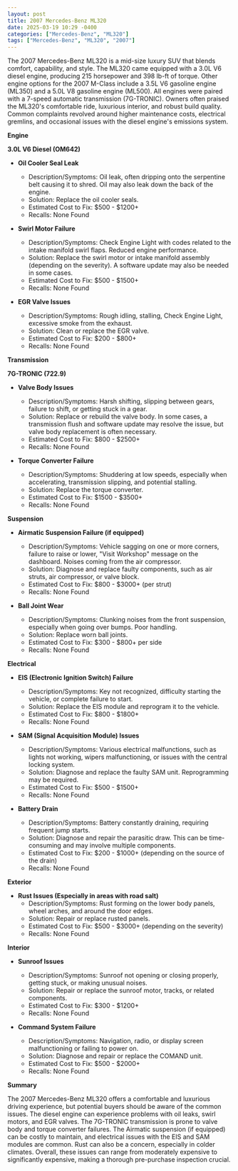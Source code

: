 ```yaml
---
layout: post
title: 2007 Mercedes-Benz ML320
date: 2025-03-19 10:29 -0400
categories: ["Mercedes-Benz", "ML320"]
tags: ["Mercedes-Benz", "ML320", "2007"]
---
```

The 2007 Mercedes-Benz ML320 is a mid-size luxury SUV that blends comfort, capability, and style. The ML320 came equipped with a 3.0L V6 diesel engine, producing 215 horsepower and 398 lb-ft of torque. Other engine options for the 2007 M-Class include a 3.5L V6 gasoline engine (ML350) and a 5.0L V8 gasoline engine (ML500). All engines were paired with a 7-speed automatic transmission (7G-TRONIC). Owners often praised the ML320's comfortable ride, luxurious interior, and robust build quality. Common complaints revolved around higher maintenance costs, electrical gremlins, and occasional issues with the diesel engine's emissions system.

**Engine**

**3.0L V6 Diesel (OM642)**

* **Oil Cooler Seal Leak**
    * Description/Symptoms: Oil leak, often dripping onto the serpentine belt causing it to shred. Oil may also leak down the back of the engine.
    * Solution: Replace the oil cooler seals.
    * Estimated Cost to Fix: $500 - $1200+
    * Recalls: None Found

* **Swirl Motor Failure**
    * Description/Symptoms: Check Engine Light with codes related to the intake manifold swirl flaps. Reduced engine performance.
    * Solution: Replace the swirl motor or intake manifold assembly (depending on the severity). A software update may also be needed in some cases.
    * Estimated Cost to Fix: $500 - $1500+
    * Recalls: None Found

* **EGR Valve Issues**
    * Description/Symptoms: Rough idling, stalling, Check Engine Light, excessive smoke from the exhaust.
    * Solution: Clean or replace the EGR valve.
    * Estimated Cost to Fix: $200 - $800+
    * Recalls: None Found

**Transmission**

**7G-TRONIC (722.9)**

* **Valve Body Issues**
    * Description/Symptoms: Harsh shifting, slipping between gears, failure to shift, or getting stuck in a gear.
    * Solution: Replace or rebuild the valve body. In some cases, a transmission flush and software update may resolve the issue, but valve body replacement is often necessary.
    * Estimated Cost to Fix: $800 - $2500+
    * Recalls: None Found

* **Torque Converter Failure**
    * Description/Symptoms: Shuddering at low speeds, especially when accelerating, transmission slipping, and potential stalling.
    * Solution: Replace the torque converter.
    * Estimated Cost to Fix: $1500 - $3500+
    * Recalls: None Found

**Suspension**

* **Airmatic Suspension Failure (if equipped)**
    * Description/Symptoms: Vehicle sagging on one or more corners, failure to raise or lower, "Visit Workshop" message on the dashboard. Noises coming from the air compressor.
    * Solution: Diagnose and replace faulty components, such as air struts, air compressor, or valve block.
    * Estimated Cost to Fix: $800 - $3000+ (per strut)
    * Recalls: None Found

* **Ball Joint Wear**
    * Description/Symptoms: Clunking noises from the front suspension, especially when going over bumps. Poor handling.
    * Solution: Replace worn ball joints.
    * Estimated Cost to Fix: $300 - $800+ per side
    * Recalls: None Found

**Electrical**

* **EIS (Electronic Ignition Switch) Failure**
    * Description/Symptoms: Key not recognized, difficulty starting the vehicle, or complete failure to start.
    * Solution: Replace the EIS module and reprogram it to the vehicle.
    * Estimated Cost to Fix: $800 - $1800+
    * Recalls: None Found

* **SAM (Signal Acquisition Module) Issues**
    * Description/Symptoms: Various electrical malfunctions, such as lights not working, wipers malfunctioning, or issues with the central locking system.
    * Solution: Diagnose and replace the faulty SAM unit. Reprogramming may be required.
    * Estimated Cost to Fix: $500 - $1500+
    * Recalls: None Found

* **Battery Drain**
    * Description/Symptoms: Battery constantly draining, requiring frequent jump starts.
    * Solution: Diagnose and repair the parasitic draw. This can be time-consuming and may involve multiple components.
    * Estimated Cost to Fix: $200 - $1000+ (depending on the source of the drain)
    * Recalls: None Found

**Exterior**

* **Rust Issues (Especially in areas with road salt)**
    * Description/Symptoms: Rust forming on the lower body panels, wheel arches, and around the door edges.
    * Solution: Repair or replace rusted panels.
    * Estimated Cost to Fix: $500 - $3000+ (depending on the severity)
    * Recalls: None Found

**Interior**

* **Sunroof Issues**
    * Description/Symptoms: Sunroof not opening or closing properly, getting stuck, or making unusual noises.
    * Solution: Repair or replace the sunroof motor, tracks, or related components.
    * Estimated Cost to Fix: $300 - $1200+
    * Recalls: None Found

* **Command System Failure**
    * Description/Symptoms: Navigation, radio, or display screen malfunctioning or failing to power on.
    * Solution: Diagnose and repair or replace the COMAND unit.
    * Estimated Cost to Fix: $500 - $2000+
    * Recalls: None Found

**Summary**

The 2007 Mercedes-Benz ML320 offers a comfortable and luxurious driving experience, but potential buyers should be aware of the common issues. The diesel engine can experience problems with oil leaks, swirl motors, and EGR valves. The 7G-TRONIC transmission is prone to valve body and torque converter failures. The Airmatic suspension (if equipped) can be costly to maintain, and electrical issues with the EIS and SAM modules are common. Rust can also be a concern, especially in colder climates. Overall, these issues can range from moderately expensive to significantly expensive, making a thorough pre-purchase inspection crucial.

